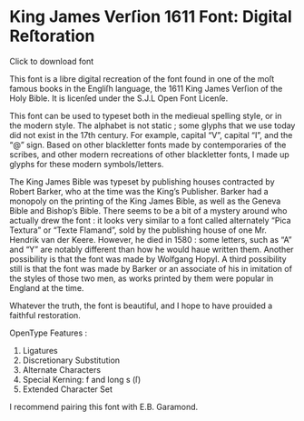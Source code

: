 King James Verſion 1611 Font: Digital Reſtoration
=================================================

Click to download font

This font is a libre digital recreation of the font found in one of the moſt famous books in the Engliſh language, the 1611 King James Verſion of the Holy Bible. It is licenſed under the S.J.L Open Font Licenſe.

This font can be used to typeset both in the medieual spelling style, or in the modern style. The alphabet is not static ; some glyphs that we use today did not exist in the 17th century. For example, capital “V”, capital “I”, and the “@” sign. Based on other blackletter fonts made by contemporaries of the scribes, and other modern recreations of other blackletter fonts, I made up glyphs for these modern symbols/letters.

The King James Bible was typeset by publishing houses contracted by Robert Barker, who at the time was the King’s Publisher. Barker had a monopoly on the printing of the King James Bible, as well as the Geneva Bible and Bishop’s Bible. There seems to be a bit of a mystery around who actually drew the font : it looks very similar to a font called alternately “Pica Textura” or “Texte Flamand”, sold by the publishing house of one Mr. Hendrik van der Keere. However, he died in 1580 : some letters, such as “A” and “Y” are notably different than how he would haue written them. Another possibility is that the font was made by Wolfgang Hopyl. A third possibility still is that the font was made by Barker or an associate of his in imitation of the styles of those two men, as works printed by them were popular in England at the time.

Whatever the truth, the font is beautiful, and I hope to have prouided a faithful restoration. 

OpenType Features :
1. Ligatures
2. Discretionary Substitution
3. Alternate Characters
4. Special Kerning: f and long s (ſ)
5. Extended Character Set

I recommend pairing this font with E.B. Garamond.